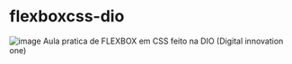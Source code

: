 # flexboxcss-dio
![image](https://user-images.githubusercontent.com/81185330/177843290-bded436b-8e98-401f-9116-dd0338881e33.png)
Aula pratica de FLEXBOX em CSS feito na DIO (Digital innovation one)
